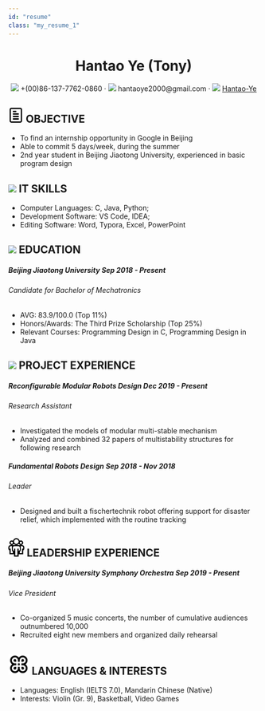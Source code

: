 ```yaml
---
id: "resume"
class: "my_resume_1"
---
```


 <center>
     <h1>Hantao Ye (Tony)</h1>
     <div>
         <span>
             <img src="assets/phone-solid.svg" width="18px">
             +(00)86-137-7762-0860
         </span>
         ·
         <span>
             <img src="assets/envelope-solid.svg" width="18px">
             hantaoye2000@gmail.com
         </span>
         ·
         <span>
             <img src="assets/github-brands.svg" width="18px">
             <a href="https://github.com/Hantao-Ye">Hantao-Ye</a>
         </span>
     </div>
 </center>

## <img src= "assets/paper-icon.svg" width ="30px"> OBJECTIVE

- To find an internship opportunity in Google in Beijing
- Able to commit 5 days/week, during the summer
- 2nd year student in Beijing Jiaotong University, experienced in basic program design

## <img src="assets/tools-solid.svg" width="30px"> IT SKILLS

- Computer Languages: C, Java, Python;
- Development Software: VS Code, IDEA;
- Editing Software: Word, Typora, Excel, PowerPoint

## <img src="assets/graduation-cap-solid.svg" width="40px"> EDUCATION

##### Beijing Jiaotong University _Sep 2018 - Present_

###### _Candidate for Bachelor of Mechatronics_

- AVG: 83.9/100.0 (Top 11%)
- Honors/Awards: The Third Prize Scholarship (Top 25%)
- Relevant Courses: Programming Design in C, Programming Design in Java

## <img src="assets/project-diagram-solid.svg" width="32px"> PROJECT EXPERIENCE

##### Reconfigurable Modular Robots Design _Dec 2019 - Present_

###### Research Assistant

- Investigated the models of modular multi-stable mechanism
- Analyzed and combined 32 papers of multistability structures for following research

##### Fundamental Robots Design _Sep 2018 - Nov 2018_

###### Leader

- Designed and built a fischertechnik robot offering support for disaster relief, which implemented with the routine tracking

## <img src="assets/organization.svg" width="32px"> LEADERSHIP EXPERIENCE

##### Beijing Jiaotong University Symphony Orchestra _Sep 2019 - Present_

###### _Vice President_

- Co-organized 5 music concerts, the number of cumulative audiences outnumbered 10,000
- Recruited eight new members and organized daily rehearsal

## <img src="assets/of-interest-point-icon.svg" width="42px"> LANGUAGES & INTERESTS

- Languages: English (IELTS 7.0), Mandarin Chinese (Native)
- Interests: Violin (Gr. 9), Basketball, Video Games
